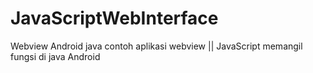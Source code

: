# JavaScriptWebInterface
Webview Android java  contoh aplikasi webview || JavaScript memangil fungsi di java Android 
